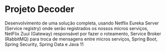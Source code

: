 # Projeto Decoder
Desenvolvimento de uma solução completa, usando Netflix Eureka Server (Service registry) onde serão registrados os nossos micros serviços, 
NetFlix Zuul (Gateway) responsável por fazer o roteamento, Service Broker (RabbitMQ) para troca de mensagens entre micros serviços, Spring Boot, Spring Security, Spring Data e Java 11
